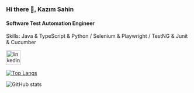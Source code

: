 ### Hi there 👋, Kazım Sahin
#### Software Test Automation Engineer

Skills: Java & TypeScript & Python / Selenium & Playwright / TestNG & Junit & Cucumber



 [<img src='https://cdn.jsdelivr.net/npm/simple-icons@3.0.1/icons/linkedin.svg' alt='linkedin' height='40'>](https://www.linkedin.com/in/kazimsahin/)    

[![Top Langs](https://github-readme-stats.vercel.app/api/top-langs/?username=kazimsahinn)](https://github.com/anuraghazra/github-readme-stats)

![GitHub stats](https://github-readme-stats.vercel.app/api?username=kazimsahinn&show_icons=true)  

